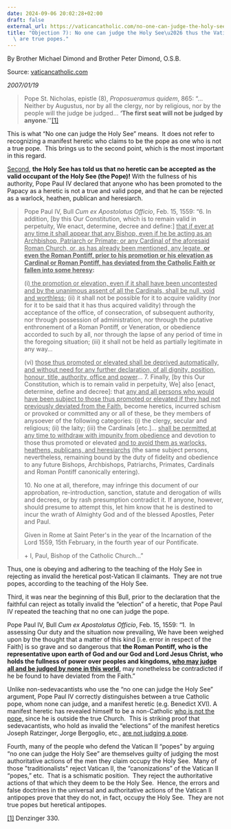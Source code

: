 ```yaml
---
date: 2024-09-06 20:02:28+02:00
draft: false
external_url: https://vaticancatholic.com/no-one-can-judge-the-holy-see/
title: "Objection 7): No one can judge the Holy See\u2026 thus the Vatican II popes\
  \ are true popes."
---
```




By Brother Michael Dimond and Brother Peter Dimond, O.S.B.

Source: [vaticancatholic.com](https://vaticancatholic.com/no-one-can-judge-the-holy-see/)

*2007/01/19*


<blockquote>
<p>Pope St. Nicholas, epistle (8), <em>Proposueramus quidem</em>, 865: “… Neither by Augustus, nor by all the clergy, nor by religious, nor by the people will the judge be judged… <strong>‘The first seat will not be judged by anyone</strong>.’”<a href="#_edn1" name="_ednref1">[1]</a></p>
</blockquote>
<p>This is what “No one can judge the Holy See” means.  It does not refer to recognizing a manifest heretic who claims to be the pope as one who is not a true pope.  This brings us to the second point, which is the most important in this regard.</p>
<p><u>Second</u>, <strong>the Holy See has told us that no heretic can be accepted as the valid occupant of the Holy See (the Pope)!</strong> With the fullness of his authority, Pope Paul IV declared that anyone who has been promoted to the Papacy as a heretic is not a true and valid pope, and that he can be rejected as a warlock, heathen, publican and heresiarch.</p>

<blockquote>
<p>Pope Paul IV, Bull<em> Cum ex Apostolatus Officio</em>, Feb. 15, 1559: “6. In addition, [by this Our Constitution, which is to remain valid in perpetuity, We enact, determine, decree and define:] <u>that if ever at any time it shall appear that any Bishop, even if he be acting as an Archbishop, Patriarch or Primate; or any Cardinal of the aforesaid Roman Church, or, as has already been mentioned, any legate, <strong>or even the Roman Pontiff, prior to his promotion or his elevation as Cardinal or Roman Pontiff, has deviated from the Catholic Faith or fallen into some heresy</strong></u><strong>:</strong></p>
<p>(i<u>) the promotion or elevation, even if it shall have been uncontested and by the unanimous assent of all the Cardinals, shall be null, void and worthless</u>;
(ii) it shall not be possible for it to acquire validity (nor for it to be said that it has thus acquired validity) through the acceptance of the office, of consecration, of subsequent authority, nor through possession of administration, nor through the putative enthronement of a Roman Pontiff, or Veneration, or obedience accorded to such by all, nor through the lapse of any period of time in the foregoing situation;
(iii) it shall not be held as partially legitimate in any way…</p>
<p>(vi) <u>those thus promoted or elevated shall be deprived automatically, and without need for any further declaration, of all dignity, position, honour, title, authority, office and power</u>…
<strong>
</strong>7. Finally, [by this Our Constitution, which is to remain valid in perpetuity, We] also [enact, determine, define and decree]: that <u>any and all persons who would have been subject to those thus promoted or elevated if they had not previously deviated from the Faith</u>, become heretics, incurred schism or provoked or committed any or all of these, be they members of anysoever of the following categories:
(i) the clergy, secular and religious; (ii) the laity; (iii) the Cardinals [etc.]… <u>shall be permitted at any time to withdraw with impunity from obedience</u> and devotion to those thus promoted or elevated <u>and to avoid them as warlocks, heathens, publicans, and heresiarchs</u> (the same subject persons, nevertheless, remaining bound by the duty of fidelity and obedience to any future Bishops, Archbishops, Patriarchs, Primates, Cardinals and Roman Pontiff canonically entering).</p>
<p>10. No one at all, therefore, may infringe this document of our approbation, re-introduction, sanction, statute and derogation of wills and decrees, or by rash presumption contradict it. If anyone, however, should presume to attempt this, let him know that he is destined to incur the wrath of Almighty God and of the blessed Apostles, Peter and Paul.</p>
<p>Given in Rome at Saint Peter's in the year of the Incarnation of the Lord 1559, 15th February, in the fourth year of our Pontificate.</p>
<p>+ I, Paul, Bishop of the Catholic Church…”</p>
</blockquote>
<p>Thus, one is obeying and adhering to the teaching of the Holy See in rejecting as invalid the heretical post-Vatican II claimants.  They are not true popes, according to the teaching of the Holy See.</p>
<p>Third, it was near the beginning of this Bull, prior to the declaration that the faithful can reject as totally invalid the “election” of a heretic, that Pope Paul IV repeated the teaching that no one can judge the pope.</p>
<p>Pope Paul IV, Bull <em>Cum ex Apostolatus Officio</em>, Feb. 15, 1559: “1.  In assessing Our duty and the situation now prevailing, We have been weighed upon by the thought that a matter of this kind [i.e. error in respect of the Faith] is so grave and so dangerous that <strong>the Roman Pontiff, who is the representative upon earth of God and our God and Lord Jesus Christ, who holds the fullness of power over peoples and kingdoms, <u>who may judge all and be judged by none in this world</u></strong>, may nonetheless be contradicted if he be found to have deviated from the Faith.”</p>
<p>Unlike non-sedevacantists who use the “no one can judge the Holy See” argument, Pope Paul IV correctly distinguishes between a true Catholic pope, whom none can judge, and a manifest heretic (e.g. Benedict XVI). A manifest heretic has revealed himself to be a non-Catholic <u>who is not the pope,</u> since he is outside the true Church.  This is striking proof that sedevacantists, who hold as invalid the “elections” of the manifest heretics Joseph Ratzinger, Jorge Bergoglio, etc., <u>are not judging a pope</u>.</p>
<p>Fourth, many of the people who defend the Vatican II “popes” by arguing “no one can judge the Holy See” are themselves guilty of judging the most authoritative actions of the men they claim occupy the Holy See.  Many of those "traditionalists" reject Vatican II, the “canonizations” of the Vatican II “popes,” etc.  That is a schismatic position.  They reject the authoritative actions of that which they deem to be the Holy See.  Hence, the errors and false doctrines in the universal and authoritative actions of the Vatican II antipopes prove that they do not, in fact, occupy the Holy See.  They are not true popes but heretical antipopes.</p>

<div class="footnotes">


<div>
<p><a href="#_ednref1" name="_edn1">[1]</a> Denzinger 330.</p>

</div>
